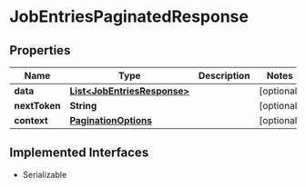 

# JobEntriesPaginatedResponse


## Properties

| Name | Type | Description | Notes |
|------------ | ------------- | ------------- | -------------|
|**data** | [**List&lt;JobEntriesResponse&gt;**](JobEntriesResponse.md) |  |  [optional] |
|**nextToken** | **String** |  |  [optional] |
|**context** | [**PaginationOptions**](PaginationOptions.md) |  |  [optional] |


## Implemented Interfaces

* Serializable



